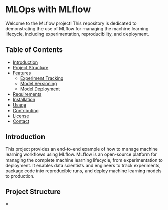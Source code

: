 # MLOps with MLflow

Welcome to the MLflow project! This repository is dedicated to demonstrating the use of MLflow for managing the machine learning lifecycle, including experimentation, reproducibility, and deployment.

## Table of Contents

- [Introduction](#introduction)
- [Project Structure](#project-structure)
- [Features](#features)
  - [Experiment Tracking](#experiment-tracking)
  - [Model Versioning](#model-versioning)
  - [Model Deployment](#model-deployment)
- [Requirements](#requirements)
- [Installation](#installation)
- [Usage](#usage)
- [Contributing](#contributing)
- [License](#license)
- [Contact](#contact)

## Introduction

This project provides an end-to-end example of how to manage machine learning workflows using MLflow. MLflow is an open-source platform for managing the complete machine learning lifecycle, from experimentation to deployment. It enables data scientists and engineers to track experiments, package code into reproducible runs, and deploy machine learning models to production.

## Project Structure
=
